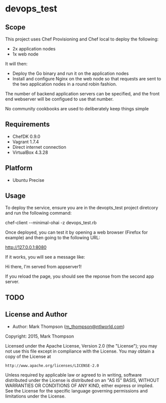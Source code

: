 # devops_test

## Scope
This project uses Chef Provisioning and Chef local to deploy the following:
- 2x application nodes
- 1x web node

It will then:
- Deploy the Go binary and run it on the application nodes
- Install and configure Nginx on the web node so that requests are sent to the two application nodes in a round robin fashion.

The number of backend application servers can be specified, and the front
end webserver will be configued to use that number.

No community cookbooks are used to deliberately keep things simple

## Requirements
* ChefDK 0.9.0
* Vagrant 1.7.4
* Direct internet connection
* VirtualBox 4.3.28

## Platform
* Ubuntu Precise

## Usage
To deploy the service, ensure you are in the devopts_test project diretcory
and run the following command:

chef-client --minimal-ohai -z devops_test.rb

Once deployed, you can test it by opening a web browser (Firefox for example)
and then going to the following URL:

http://127.0.0.1:8080

If it works, you will see a message like:

Hi there, I'm served from appserver1!

If you reload the page, you should see the reponse from the second app server.

## TODO


## License and Author

* Author: Mark Thompson (<m_thompson@ntlworld.com>)

Copyright: 2015, Mark Thompson

Licensed under the Apache License, Version 2.0 (the "License");
you may not use this file except in compliance with the License.
You may obtain a copy of the License at

    http://www.apache.org/licenses/LICENSE-2.0

Unless required by applicable law or agreed to in writing, software
distributed under the License is distributed on an "AS IS" BASIS,
WITHOUT WARRANTIES OR CONDITIONS OF ANY KIND, either express or implied.
See the License for the specific language governing permissions and
limitations under the License.
